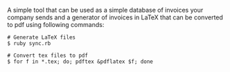 A simple tool that can be used as a simple database of invoices your company
sends and a generator of invoices in LaTeX that can be converted to pdf using
following commands:

```
# Generate LaTeX files
$ ruby sync.rb

# Convert tex files to pdf
$ for f in *.tex; do; pdftex &pdflatex $f; done
```
